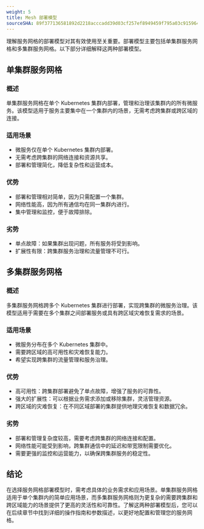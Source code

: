 ```yaml
---
weight: 5
title: Mesh 部署模型
sourceSHA: 89f377136581892d2218acccadd39d03cf257ef8949459f795a03c91596463e1
---
```


理解服务网格的部署模型对其有效使用至关重要。部署模型主要包括单集群服务网格和多集群服务网格。以下部分详细解释这两种部署模型。

## 单集群服务网格

### 概述

单集群服务网格在单个 Kubernetes 集群内部署，管理和治理该集群内的所有微服务。该模型适用于服务主要集中在一个集群内的场景，无需考虑跨集群或跨区域的连接。

### 适用场景

- 微服务仅在单个 Kubernetes 集群内部署。
- 无需考虑跨集群的网络连接和资源共享。
- 部署和管理简化，降低复杂性和运营成本。

### 优势

- 部署和管理相对简单，因为只需配置一个集群。
- 网络性能高，因为所有通信均在同一集群内进行。
- 集中管理和监控，便于故障排除。

### 劣势

- 单点故障：如果集群出现问题，所有服务将受到影响。
- 扩展性有限：跨集群服务治理和流量管理不可行。

## 多集群服务网格

### 概述

多集群服务网格跨多个 Kubernetes 集群进行部署，实现跨集群的微服务治理。该模型适用于需要在多个集群之间部署服务或具有跨区域灾难恢复需求的场景。

### 适用场景

- 微服务分布在多个 Kubernetes 集群中。
- 需要跨区域的高可用性和灾难恢复能力。
- 希望实现跨集群的流量管理和服务治理。

### 优势

- 高可用性：跨集群部署避免了单点故障，增强了服务的可靠性。
- 强大的扩展性：可以根据业务需求添加或移除集群，灵活管理资源。
- 跨区域的灾难恢复：在不同区域部署的集群提供地理灾难恢复和数据冗余。

### 劣势

- 部署和管理复杂度较高，需要考虑跨集群的网络连接和配置。
- 网络性能可能受到影响，跨集群通信中的延迟和带宽限制需要优化。
- 需要更强的监控和运营能力，以确保跨集群服务的稳定性。

## 结论

在选择服务网格部署模型时，需考虑具体的业务需求和应用场景。单集群服务网格适用于单个集群内的简单应用场景，而多集群服务网格则为更复杂的需要跨集群和跨区域能力的场景提供了更高的灵活性和可靠性。了解这两种部署模型后，您可以在后续章节中找到详细的操作指南和参数描述，以更好地配置和管理您的服务网格。
